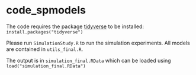 # code_spmodels

The code requires the package [tidyverse](https://www.tidyverse.org/) to be installed: `install.packages("tidyverse")`

Please run `SimulationStudy.R` to run the simulation experiments. All models are contained in `utils_final.R`.

The output is in `simulation_final.RData` which can be loaded using `load("simulation_final.RData")`
